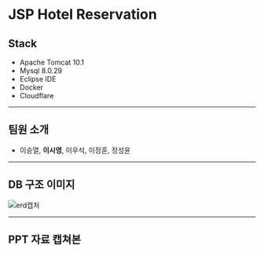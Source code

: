 # JSP Hotel Reservation
## Stack
- Apache Tomcat 10.1
- Mysql 8.0.29
- Eclipse IDE
- Docker
- Cloudflare 

---


## 팀원 소개
- 이승열, **이시영**, 이우석, 이정훈, 정성윤

---


## DB 구조 이미지
![erd캡처](https://github.com/dltldud2kr/jsp_hotel_booking/assets/105353307/776212d0-019f-4fea-85c3-94de2eb293c4)


---



## PPT 자료 캡쳐본 
